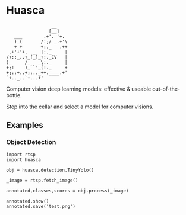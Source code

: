 # Huasca

                     __
                    [__]
       ___        .+'. '+.
       )_(       /:;/ _.+'\
       + +       +:._   .++
     .+'+'+.  _  |:._     |
    /+::_..+_[_]_+:._CV   |
    )_     /_   _\:._     |
    +;:    )_``'_(:._     +
    +;::+..+;:.._++.____.+'
    `+.._..`+...+'

Computer vision deep learning models: effective & useable out-of-the-bottle.

Step into the cellar and select a model for computer visions.

## Examples

### Object Detection

    import rtsp
    import huasca

    obj = huasca.detection.TinyYolo()
    
    _image = rtsp.fetch_image()

    annotated,classes,scores = obj.process(_image)

    annotated.show()
    annotated.save('test.png')
